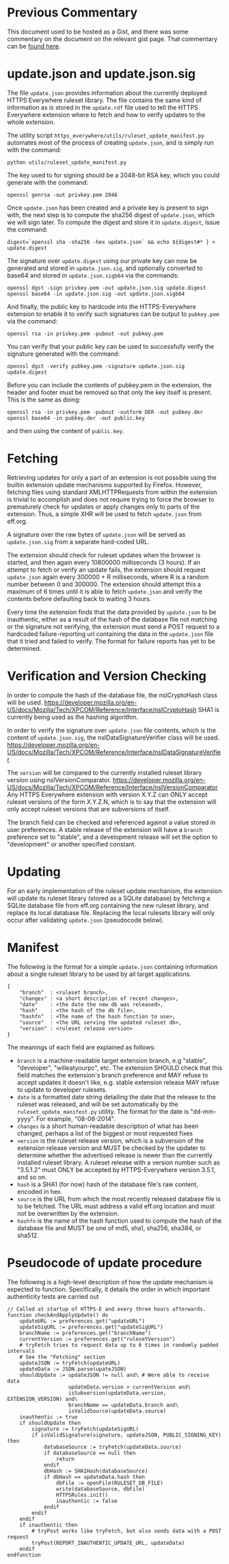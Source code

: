 Previous Commentary
===================

This document used to be hosted as a Gist, and there was some commentary on the document
on the relevant gist page.  That commentary can be [found here](https://gist.github.com/redwire/2e1d8377ea58e43edb40).

update.json and update.json.sig
===============================

The file `update.json` provides information about the currently deployed HTTPS Everywhere
ruleset library.  The file contains the same kind of information as is stored in the
`update.rdf` file used to tell the HTTPS Everywhere extension where to fetch and how to
verify updates to the whole extension.

The utility script `https_everywhere/utils/ruleset_update_manifest.py` automates most of
the process of creating `update.json`, and is simply run with the command:

    python utils/ruleset_update_manifest.py

The key used to for signing should be a 2048-bit RSA key, which you could
generate with the command:

    openssl genrsa -out privkey.pem 2048
    
Once `update.json` has been created and a private key is present to sign with,
the next step is to compute the sha256 digest of `update.json`, which we will sign later.
To compute the digest and store it in `update.digest`, issue the command:

    digest=`openssl sha -sha256 -hex update.json` && echo ${digest#* } > update.digest

The signature over `update.digest` using our private key can now be generated and stored
in `update.json.sig`, and optionally converted to base64 and stored in `update.json.sigb64`
via the commands:

    openssl dgst -sign privkey.pem -out update.json.sig update.digest
    openssl base64 -in update.json.sig -out update.json.sigb64

And finally, the public key to hardcode into the HTTPS-Everywhere extension to enable it
to verify such signatures can be output to `pubkey.pem` via the command:

    openssl rsa -in privkey.pem -pubout -out pubkey.pem

You can verify that your public key can be used to successfully verify the signature
generated with the command:

    openssl dgst -verify pubkey.pem -signature update.json.sig update.digest

Before you can include the contents of pubkey.pem in the extension, the header and footer
must be removed so that only the key itself is present. This is the same as doing:

    openssl rsa -in privkey.pem -pubout -outform DER -out pubkey.der
    openssl base64 -in pubkey.der -out public.key

and then using the content of `public.key`.

Fetching
========

Retrieving updates for only a part of an extension is not possible using the builtin
extension update mechanisms supported by Firefox.  However, fetching files using standard
XMLHTTPRequests from within the extension is trivial to accomplish and does not require trying
to force the browser to prematurely check for updates or apply changes only to parts of the
extension.
Thus, a simple XHR will be used to fetch `update.json` from eff.org.

A signature over the raw bytes of `update.json` will be served as `update.json.sig` from a
separate hard-coded URL.

The extension should check for ruleset updates when the browser is started, and then again
every 10800000 milliseconds (3 hours).
If an attempt to fetch or verify an update fails, the extension should request `update.json` 
again every 300000 + R milliseconds, where R is a random number between 0 and 300000.
The extension should attempt this a maximum of 6 times until it is
able to fetch `update.json` and verify the contents before defaulting back to waiting 3 hours.

Every time the extension finds that the data provided by `update.json` to be inauthentic,
either as a result of the hash of the database file not matching or the signature not verifying,
the extension must send a POST request to a hardcoded failure-reporting url containing the data 
in the `update.json` file that it tried and failed to verify.  The format for failure reports
has yet to be determined.

Verification and Version Checking
=================================

In order to compute the hash of the database file, the nsICryptoHash class will be used.
https://developer.mozilla.org/en-US/docs/Mozilla/Tech/XPCOM/Reference/Interface/nsICryptoHash
SHA1 is currently being used as the hashing algorithm.

In order to verify the signature over `update.json` file contents, which is the content of `update.json.sig`,
the nsIDataSignatureVerifier class will be used.
https://developer.mozilla.org/en-US/docs/Mozilla/Tech/XPCOM/Reference/Interface/nsIDataSignatureVerifier

The `version` will be compared to the currently installed ruleset library version using nsIVersionComparator.
https://developer.mozilla.org/en-US/docs/Mozilla/Tech/XPCOM/Reference/Interface/nsIVersionComparator
Any HTTPS Everywhere extension with version X.Y.Z can ONLY accept ruleset versions of the form X.Y.Z.N, which
is to say that the extension will only accept ruleset versions that are subversions of itself.

The branch field can be checked and referenced against a value stored in user preferences.
A stable release of the extension will have a `branch` preference set to "stable",
and a development release will set the option to "development" or another specified constant.

Updating
========

For an early implementation of the ruleset update mechanism, the extension will update its
ruleset library (stored as a SQLite database) by fetching a SQLite database file from eff.org
containing the new ruleset library, and replace its local database file.
Replacing the local rulesets library will only occur after validating `update.json`
(pseudocode below).

Manifest
========

The following is the format for a simple `update.json` containing information about a single
ruleset library to be used by all target applications.

    {
        "branch"  : <ruleset branch>,
        "changes" : <a short description of recent changes>,
        "date"    : <the date the new db was released>,
        "hash"    : <the hash of the db file>,
        "hashfn"  : <The name of the hash function to use>,
        "source"  : <the URL serving the updated ruleset db>,
        "version" : <ruleset release version>
    }

The meanings of each field are explained as follows:

* `branch` is a machine-readable target extension branch, e.g "stable", "developer", "willeatyourpc", etc. The extension SHOULD check that this field matches the extension's branch preference and MAY refuse to accept updates it doesn't like, e.g. stable extension release MAY refuse to update to  developer rulesets.
* `date` is a formatted date string detailing the date that the release to the ruleset was released, and will be set
automatically by the `ruleset_update_manifest.py` utility. The format for the date is "dd-mm-yyyy". For example, "08-06-2014".
* `changes` is a short human-readable description of what has been changed, perhaps a list of the biggest or most requested fixes
* `version` is the ruleset release version, which is a subversion of the extension release version and MUST be checked by the updater to determine whether the advertised release is newer than the currently installed ruleset library. A ruleset release with a version number such as "3.5.1.2" must ONLY be accepted by HTTPS-Everywhere version 3.5.1, and so on.
* `hash` is a SHA1 (for now) hash of the database file's raw content, encoded in hex.
* `source` is the URL from which the most recently released database file is to be fetched. The URL must address a valid eff.org location and must not be overwritten by the extension.
* `hashfn` is the name of the hash function used to compute the hash of the database file and MUST be one of md5, sha1, sha256, sha384, or sha512.

Pseudocode of update procedure
==============================

The following is a high-level description of how the update mechanism is expected to function.  Specifically, it details the order in which important authenticity tests are carried out 

    // Called at startup of HTTPS-E and every three hours afterwards.
    function checkAndApplyUpdate() do
        updateURL := preferences.get("updateURL")
        updateSigURL := preferences.get("updateSigURL")
        branchName := preferences.get("branchName")
        currentVersion := preferences.get("rulesetVersion")
        # tryFetch tries to request data up to 6 times in randomly padded intervals
        # See the "Fetching" section
        updateJSON := tryFetch(updateURL)
        updateData := JSON.parse(upateJSON)
        shouldUpdate := updateJSON != null and\ # Were able to receive data
                        updateData.version > currentVersion and\
                        isSubversion(updateData.version, EXTENSION_VERSION) and\
                        branchName == updateData.branch and\
                        isValidSource(updateData.source)
        inauthentic := true
        if shouldUpdate then
            signature := tryFetch(updateSigURL)
            if isValidSignature(signature, updateJSON, PUBLIC_SIGNING_KEY) then
                databaseSource := tryFetch(updateData.source)
                if databaseSource == null then
                    return
                endif
                dbHash := SHA1Hash(databaseSource)
                if dbHash == updateData.hash then
                    dbFile := openFile(RULESET_DB_FILE)
                    write(databaseSource, dbFile)
                    HTTPSRules.init()
                    inauthentic := false
                endif
            endif
        endif
        if inauthentic then
            # tryPost works like tryFetch, but also sends data with a POST request
            tryPost(REPORT_INAUTHENTIC_UPDATE_URL, updateData)
        endif
    endfunction


